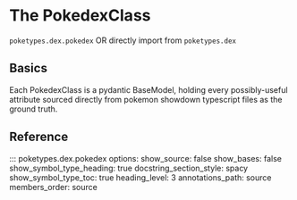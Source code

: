 # The PokedexClass
`poketypes.dex.pokedex` OR directly import from `poketypes.dex`

## Basics
Each PokedexClass is a pydantic BaseModel, holding every possibly-useful attribute sourced directly from pokemon showdown typescript files as the ground truth.

## Reference
::: poketypes.dex.pokedex
    options:
        show_source: false
        show_bases: false
        show_symbol_type_heading: true
        docstring_section_style: spacy
        show_symbol_type_toc: true
        heading_level: 3
        annotations_path: source
        members_order: source